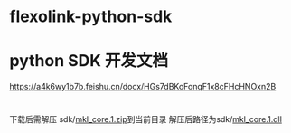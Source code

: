 # flexolink-python-sdk
# python SDK 开发文档
https://a4k6wy1b7b.feishu.cn/docx/HGs7dBKoFonqF1x8cFHcHNOxn2B
#
下载后需解压 sdk/[mkl_core.1.zip](sdk%2Fmkl_core.1.zip)到当前目录
解压后路径为sdk/[mkl_core.1.dll](sdk%2Fmkl_core.1.dll)
